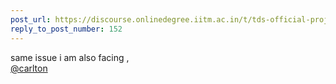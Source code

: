 ```yaml
---
post_url: https://discourse.onlinedegree.iitm.ac.in/t/tds-official-project1-discrepencies/171141/159
reply_to_post_number: 152
---
```

same issue i am also facing ,  
[@carlton](/u/carlton)